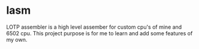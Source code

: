 # lasm
LOTP assembler is a high level assember for custom cpu's of mine and 6502 cpu. This project purpose is for me to learn and add some features of my own. 
